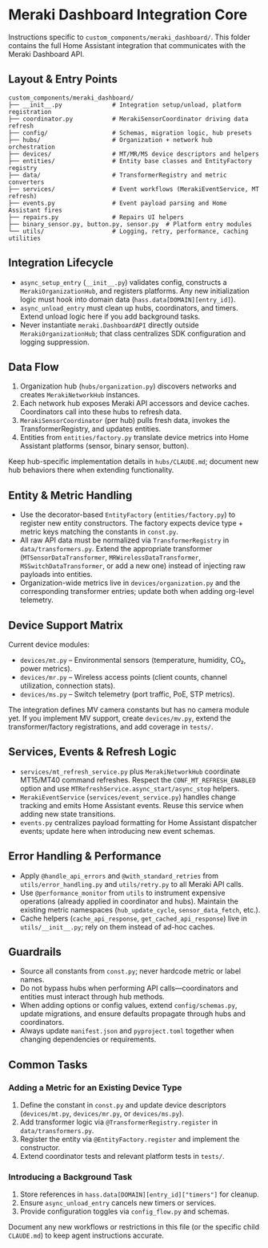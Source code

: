 # Meraki Dashboard Integration Core

Instructions specific to `custom_components/meraki_dashboard/`. This folder contains the full Home Assistant integration that communicates with the Meraki Dashboard API.

## Layout & Entry Points

```
custom_components/meraki_dashboard/
├── __init__.py              # Integration setup/unload, platform registration
├── coordinator.py           # MerakiSensorCoordinator driving data refresh
├── config/                  # Schemas, migration logic, hub presets
├── hubs/                    # Organization + network hub orchestration
├── devices/                 # MT/MR/MS device descriptors and helpers
├── entities/                # Entity base classes and EntityFactory registry
├── data/                    # TransformerRegistry and metric converters
├── services/                # Event workflows (MerakiEventService, MT refresh)
├── events.py                # Event payload parsing and Home Assistant fires
├── repairs.py               # Repairs UI helpers
├── binary_sensor.py, button.py, sensor.py  # Platform entry modules
└── utils/                   # Logging, retry, performance, caching utilities
```

## Integration Lifecycle

-   `async_setup_entry` (`__init__.py`) validates config, constructs a `MerakiOrganizationHub`, and registers platforms. Any new initialization logic must hook into domain data (`hass.data[DOMAIN][entry_id]`).
-   `async_unload_entry` must clean up hubs, coordinators, and timers. Extend unload logic here if you add background tasks.
-   Never instantiate `meraki.DashboardAPI` directly outside `MerakiOrganizationHub`; that class centralizes SDK configuration and logging suppression.

## Data Flow

1. Organization hub (`hubs/organization.py`) discovers networks and creates `MerakiNetworkHub` instances.
2. Each network hub exposes Meraki API accessors and device caches. Coordinators call into these hubs to refresh data.
3. `MerakiSensorCoordinator` (per hub) pulls fresh data, invokes the TransformerRegistry, and updates entities.
4. Entities from `entities/factory.py` translate device metrics into Home Assistant platforms (sensor, binary sensor, button).

Keep hub-specific implementation details in `hubs/CLAUDE.md`; document new hub behaviors there when extending functionality.

## Entity & Metric Handling

-   Use the decorator-based `EntityFactory` (`entities/factory.py`) to register new entity constructors. The factory expects device type + metric keys matching the constants in `const.py`.
-   All raw API data must be normalized via `TransformerRegistry` in `data/transformers.py`. Extend the appropriate transformer (`MTSensorDataTransformer`, `MRWirelessDataTransformer`, `MSSwitchDataTransformer`, or add a new one) instead of injecting raw payloads into entities.
-   Organization-wide metrics live in `devices/organization.py` and the corresponding transformer entries; update both when adding org-level telemetry.

## Device Support Matrix

Current device modules:

-   `devices/mt.py` – Environmental sensors (temperature, humidity, CO₂, power metrics).
-   `devices/mr.py` – Wireless access points (client counts, channel utilization, connection stats).
-   `devices/ms.py` – Switch telemetry (port traffic, PoE, STP metrics).

The integration defines MV camera constants but has no camera module yet. If you implement MV support, create `devices/mv.py`, extend the transformer/factory registrations, and add coverage in `tests/`.

## Services, Events & Refresh Logic

-   `services/mt_refresh_service.py` plus `MerakiNetworkHub` coordinate MT15/MT40 command refreshes. Respect the `CONF_MT_REFRESH_ENABLED` option and use `MTRefreshService.async_start/async_stop` helpers.
-   `MerakiEventService` (`services/event_service.py`) handles change tracking and emits Home Assistant events. Reuse this service when adding new state transitions.
-   `events.py` centralizes payload formatting for Home Assistant dispatcher events; update here when introducing new event schemas.

## Error Handling & Performance

-   Apply `@handle_api_errors` and `@with_standard_retries` from `utils/error_handling.py` and `utils/retry.py` to all Meraki API calls.
-   Use `@performance_monitor` from `utils` to instrument expensive operations (already applied in coordinator and hubs). Maintain the existing metric namespaces (`hub_update_cycle`, `sensor_data_fetch`, etc.).
-   Cache helpers (`cache_api_response`, `get_cached_api_response`) live in `utils/__init__.py`; rely on them instead of ad-hoc caches.

## Guardrails

-   Source all constants from `const.py`; never hardcode metric or label names.
-   Do not bypass hubs when performing API calls—coordinators and entities must interact through hub methods.
-   When adding options or config values, extend `config/schemas.py`, update migrations, and ensure defaults propagate through hubs and coordinators.
-   Always update `manifest.json` and `pyproject.toml` together when changing dependencies or requirements.

## Common Tasks

### Adding a Metric for an Existing Device Type

1. Define the constant in `const.py` and update device descriptors (`devices/mt.py`, `devices/mr.py`, or `devices/ms.py`).
2. Add transformer logic via `@TransformerRegistry.register` in `data/transformers.py`.
3. Register the entity via `@EntityFactory.register` and implement the constructor.
4. Extend coordinator tests and relevant platform tests in `tests/`.

### Introducing a Background Task

1. Store references in `hass.data[DOMAIN][entry_id]["timers"]` for cleanup.
2. Ensure `async_unload_entry` cancels new timers or services.
3. Provide configuration toggles via `config_flow.py` and schemas.

Document any new workflows or restrictions in this file (or the specific child `CLAUDE.md`) to keep agent instructions accurate.
